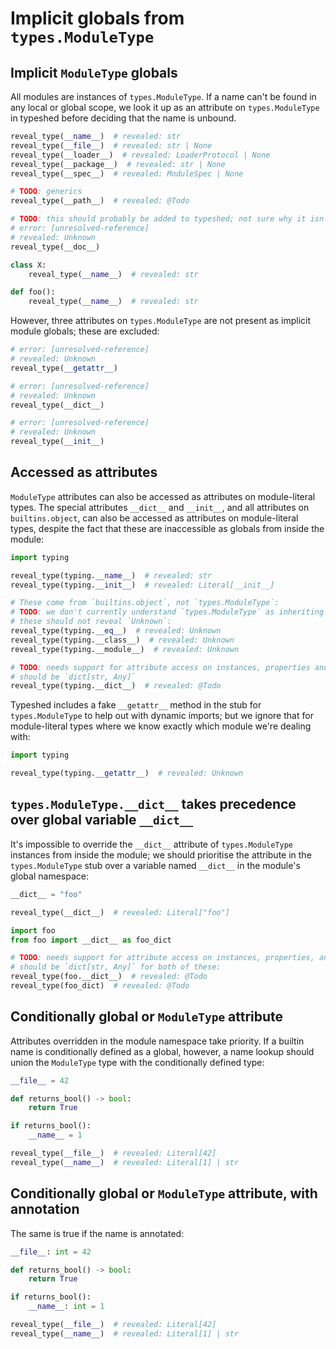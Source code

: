 # Implicit globals from `types.ModuleType`

## Implicit `ModuleType` globals

All modules are instances of `types.ModuleType`. If a name can't be found in any
local or global scope, we look it up as an attribute on `types.ModuleType` in
typeshed before deciding that the name is unbound.

```py
reveal_type(__name__)  # revealed: str
reveal_type(__file__)  # revealed: str | None
reveal_type(__loader__)  # revealed: LoaderProtocol | None
reveal_type(__package__)  # revealed: str | None
reveal_type(__spec__)  # revealed: ModuleSpec | None

# TODO: generics
reveal_type(__path__)  # revealed: @Todo

# TODO: this should probably be added to typeshed; not sure why it isn't?
# error: [unresolved-reference]
# revealed: Unknown
reveal_type(__doc__)

class X:
    reveal_type(__name__)  # revealed: str

def foo():
    reveal_type(__name__)  # revealed: str
```

However, three attributes on `types.ModuleType` are not present as implicit
module globals; these are excluded:

```py path=unbound_dunders.py
# error: [unresolved-reference]
# revealed: Unknown
reveal_type(__getattr__)

# error: [unresolved-reference]
# revealed: Unknown
reveal_type(__dict__)

# error: [unresolved-reference]
# revealed: Unknown
reveal_type(__init__)
```

## Accessed as attributes

`ModuleType` attributes can also be accessed as attributes on module-literal
types. The special attributes `__dict__` and `__init__`, and all attributes on
`builtins.object`, can also be accessed as attributes on module-literal types,
despite the fact that these are inaccessible as globals from inside the module:

```py
import typing

reveal_type(typing.__name__)  # revealed: str
reveal_type(typing.__init__)  # revealed: Literal[__init__]

# These come from `builtins.object`, not `types.ModuleType`:
# TODO: we don't currently understand `types.ModuleType` as inheriting from `object`;
# these should not reveal `Unknown`:
reveal_type(typing.__eq__)  # revealed: Unknown
reveal_type(typing.__class__)  # revealed: Unknown
reveal_type(typing.__module__)  # revealed: Unknown

# TODO: needs support for attribute access on instances, properties and generics;
# should be `dict[str, Any]`
reveal_type(typing.__dict__)  # revealed: @Todo
```

Typeshed includes a fake `__getattr__` method in the stub for `types.ModuleType`
to help out with dynamic imports; but we ignore that for module-literal types
where we know exactly which module we're dealing with:

```py path=__getattr__.py
import typing

reveal_type(typing.__getattr__)  # revealed: Unknown
```

## `types.ModuleType.__dict__` takes precedence over global variable `__dict__`

It's impossible to override the `__dict__` attribute of `types.ModuleType`
instances from inside the module; we should prioritise the attribute in the
`types.ModuleType` stub over a variable named `__dict__` in the module's global
namespace:

```py path=foo.py
__dict__ = "foo"

reveal_type(__dict__)  # revealed: Literal["foo"]
```

```py path=bar.py
import foo
from foo import __dict__ as foo_dict

# TODO: needs support for attribute access on instances, properties, and generics;
# should be `dict[str, Any]` for both of these:
reveal_type(foo.__dict__)  # revealed: @Todo
reveal_type(foo_dict)  # revealed: @Todo
```

## Conditionally global or `ModuleType` attribute

Attributes overridden in the module namespace take priority. If a builtin name
is conditionally defined as a global, however, a name lookup should union the
`ModuleType` type with the conditionally defined type:

```py
__file__ = 42

def returns_bool() -> bool:
    return True

if returns_bool():
    __name__ = 1

reveal_type(__file__)  # revealed: Literal[42]
reveal_type(__name__)  # revealed: Literal[1] | str
```

## Conditionally global or `ModuleType` attribute, with annotation

The same is true if the name is annotated:

```py
__file__: int = 42

def returns_bool() -> bool:
    return True

if returns_bool():
    __name__: int = 1

reveal_type(__file__)  # revealed: Literal[42]
reveal_type(__name__)  # revealed: Literal[1] | str
```
